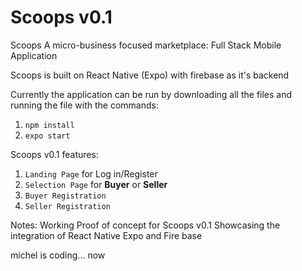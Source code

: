 # Scoops v0.1
Scoops 
A micro-business focused marketplace: Full Stack Mobile Application

Scoops is built on React Native (Expo) with firebase as it's backend

Currently the application can be run by downloading all the files and running the file with the commands:
1. `npm install`
2. `expo start`

Scoops v0.1
features:
1. `Landing Page` for Log in/Register
2. `Selection Page` for **Buyer** or **Seller**
3. `Buyer Registration`
4. `Seller Registration`

Notes: Working Proof of concept for Scoops v0.1
Showcasing the integration of React Native Expo and Fire base

michel is coding... now
